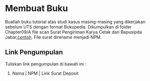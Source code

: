 # Membuat Buku

Buatlah buku tutorial atas studi kasus masing-masing yang dikerjakan sebelum UTS dengan format Bukupedia.
Dikumpulkan di folder Chapter09/A file scan Surat Pengiriman Karya Cetak dari Bapusipda Jabar,[contoh](https://universitas.bukupedia.co.id/deposit/). File surat direname menjadi NPM.

## Link Pengumpulan

Tuliskan link pengumpulan di bawah ini :
1. Nama | NPM | Link Surat Deposit